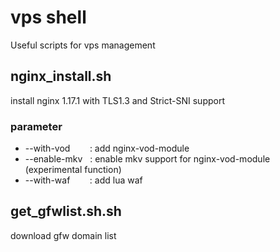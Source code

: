 # vps shell

Useful scripts for vps management

## nginx_install.sh

install nginx 1.17.1 with TLS1.3 and Strict-SNI support


### parameter
- --with-vod &nbsp;&nbsp;&nbsp;&nbsp;&nbsp;&nbsp;&nbsp;: add nginx-vod-module
- --enable-mkv &nbsp;&nbsp;: enable mkv support for nginx-vod-module (experimental function)
- --with-waf &nbsp;&nbsp;&nbsp;&nbsp;&nbsp;&nbsp;&nbsp;: add lua waf


## get_gfwlist.sh.sh

download gfw domain list